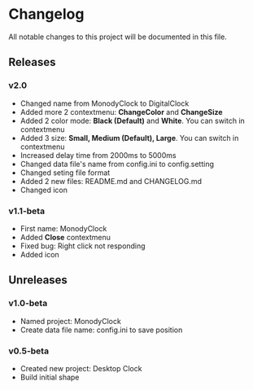 # Changelog
All notable changes to this project will be documented in this file.

## Releases
### v2.0
* Changed name from MonodyClock to DigitalClock
* Added more 2 contextmenu: **ChangeColor** and **ChangeSize**
* Added 2 color mode: **Black (Default)** and **White**. You can switch in contextmenu
* Added 3 size: **Small, Medium (Default), Large**. You can switch in contextmenu
* Increased delay time from 2000ms to 5000ms
* Changed data file's name from config.ini to config.setting
* Changed seting file format
* Added 2 new files: README.md and CHANGELOG.md
* Changed icon

### v1.1-beta
* First name: MonodyClock
* Added **Close** contextmenu
* Fixed bug: Right click not responding
* Added icon

## Unreleases
### v1.0-beta
* Named project: MonodyClock
* Create data file name: config.ini to save position

### v0.5-beta
* Created new project: Desktop Clock
* Build initial shape
